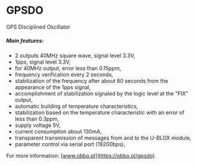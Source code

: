 # GPSDO
GPS Disciplined Oscillator

##### Main features:

- 2 outputs 40MHz square wave, signal level 3.3V,
- 1pps, signal level 3.3V,
- for 40MHz output, error less than 0.15ppm,
- frequency verification every 2 seconds,
- stabilization of the frequency after about 80 seconds from the appearance of the 1pps signal,
- accomplishment of stabilization signaled by the logic level at the "FIX" output,
- automatic building of temperature characteristics,
- stabilization based on the temperature characteristic with an error of less than 0.3ppm, 
- supply voltage 5V,
- current consumption about 130mA,
- transparent transmission of messages from and to the U-BLOX module,
- parameter control via serial port (19200bps), 

For more information: [www.obbo.pl](https://obbo.pl/gpsdo)
